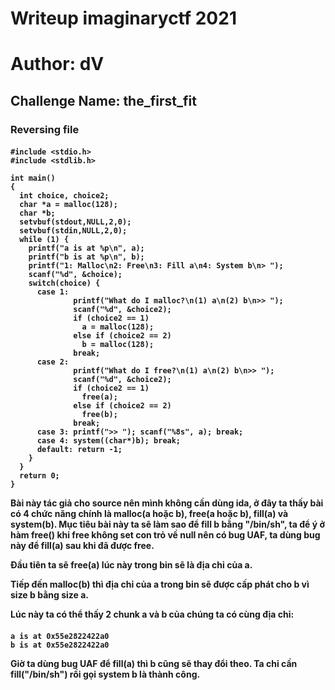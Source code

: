 <h1>Writeup imaginaryctf 2021</h1>
<h1>Author: dV</h1>
<h2>Challenge Name: the_first_fit</h2>
<h3>Reversing file</h3>
  <h4>
  
    #include <stdio.h>
    #include <stdlib.h>

    int main()
    {
      int choice, choice2;
      char *a = malloc(128);
      char *b;
      setvbuf(stdout,NULL,2,0);
      setvbuf(stdin,NULL,2,0);
      while (1) {
        printf("a is at %p\n", a);
        printf("b is at %p\n", b);
        printf("1: Malloc\n2: Free\n3: Fill a\n4: System b\n> ");
        scanf("%d", &choice);
        switch(choice) {
          case 1:
                  printf("What do I malloc?\n(1) a\n(2) b\n>> ");
                  scanf("%d", &choice2);
                  if (choice2 == 1)
                    a = malloc(128);
                  else if (choice2 == 2)
                    b = malloc(128);
                  break;
          case 2:
                  printf("What do I free?\n(1) a\n(2) b\n>> ");
                  scanf("%d", &choice2);
                  if (choice2 == 1)
                    free(a);
                  else if (choice2 == 2)
                    free(b);
                  break;
          case 3: printf(">> "); scanf("%8s", a); break;
          case 4: system((char*)b); break;
          default: return -1;
        }
      }
      return 0;
    }
Bài này tác giả cho source nên mình không cần dùng ida, ở đây ta thấy bài có 4 chức năng chính là malloc(a hoặc b), free(a hoặc b), fill(a) và system(b). Mục tiêu bài này ta sẽ làm sao để fill b bằng "/bin/sh", ta để ý ở hàm free() khi free không set con trỏ về null nên có bug UAF, ta dùng bug này để fill(a) sau khi đã được free. 
  
Đầu tiên ta sẽ free(a) lúc này trong bin sẽ là địa chỉ của a.
  
Tiếp đến malloc(b) thì địa chỉ của a trong bin sẽ được cấp phát cho b vì size b bằng size a.
  
Lúc này ta có thể thấy 2 chunk a và b của chúng ta có cùng địa chỉ:
  <h4>
    
    a is at 0x55e2822422a0
    b is at 0x55e2822422a0
Giờ ta dùng bug UAF để fill(a) thì b cũng sẽ thay đổi theo. Ta chỉ cần fill("/bin/sh") rồi gọi system b là thành công.
